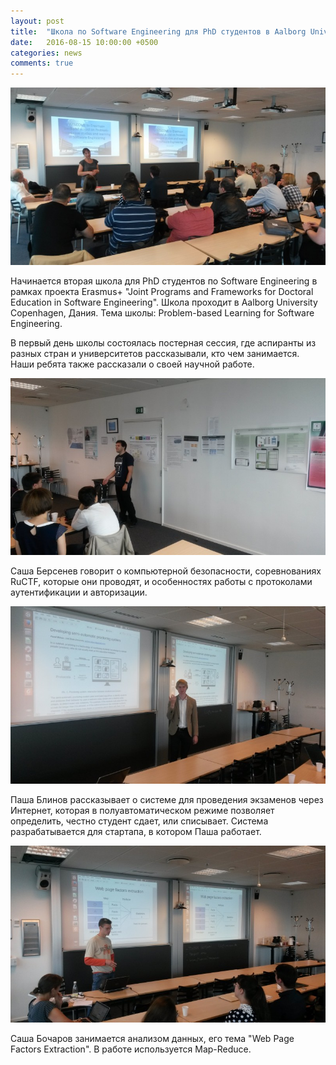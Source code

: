 ```yaml
---
layout: post
title:  "Школа по Software Engineering для PhD студентов в Aalborg University"
date:   2016-08-15 10:00:00 +0500
categories: news
comments: true
---
```


![Картинка школы в AAU](/assets/aau_school.jpg)

Начинается вторая школа для PhD студентов по Software Engineering в рамках проекта Erasmus+ "Joint Programs and Frameworks for Doctoral Education in Software Engineering". Школа проходит в Aalborg University Copenhagen, Дания. Тема школы: Problem-based Learning for Software Engineering.

<!--more-->

В первый день школы состоялась постерная сессия, где аспиранты из разных стран и университетов рассказывали, кто чем занимается. Наши ребята также рассказали о своей научной работе. 

![Постер Саши Берсенева в AAU](/assets/aau_poster1.jpg)

Саша Берсенев говорит о компьютерной безопасности, соревнованиях RuCTF, которые они проводят, и особенностях работы с протоколами аутентификации и авторизации.

![Постер Паши Блинова в AAU](/assets/aau_poster2.jpg)

Паша Блинов рассказывает о системе для проведения экзаменов через Интернет, которая в полуавтоматическом режиме позволяет определить, честно студент сдает, или списывает. Система разрабатывается для стартапа, в котором Паша работает.

![Постер Саши Бочарова в AAU](/assets/aau_poster3.jpg)

Саша Бочаров занимается анализом данных, его тема "Web Page Factors Extraction". В работе используется Map-Reduce.
